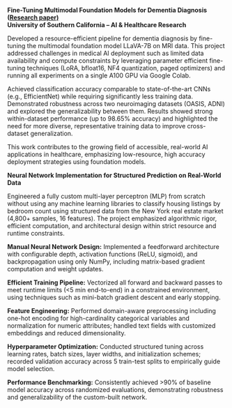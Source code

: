 **Fine-Tuning Multimodal Foundation Models for Dementia Diagnosis ([Research paper)](https://github.com/Yoma01/Research-Contributions/blob/main/Fine-Tuning%20Multimodal%20Foundation%20Models%20for%20Dementia%20Diagnosis.pdf)<br />
University of Southern California – AI & Healthcare Research**

Developed a resource-efficient pipeline for dementia diagnosis by fine-tuning the multimodal foundation model LLaVA-7B on MRI data. This project addressed challenges in medical AI deployment such as limited data availability and compute constraints by leveraging parameter efficient fine-tuning techniques (LoRA, bfloat16, NF4 quantization, paged optimizers) and running all experiments on a single A100 GPU via Google Colab.

Achieved classification accuracy comparable to state-of-the-art CNNs (e.g., EfficientNet) while requiring significantly less training data. Demonstrated robustness across two neuroimaging datasets (OASIS, ADNI) and explored the generalizability between them. Results showed strong within-dataset performance (up to 98.65% accuracy) and highlighted the need for more diverse, representative training data to improve cross-dataset generalization.

This work contributes to the growing field of accessible, real-world AI applications in healthcare, emphasizing low-resource, high accuracy deployment strategies using foundation models.


**Neural Network Implementation for Structured Prediction on Real-World Data**<br />

Engineered a fully custom multi-layer perceptron (MLP) from scratch without using any machine learning libraries to classify housing listings by bedroom count using structured data from the New York real estate market (4,800+ samples, 16 features). The project emphasized algorithmic rigor, efficient computation, and architectural design within strict resource and runtime constraints.

**Manual Neural Network Design:** Implemented a feedforward architecture with configurable depth, activation functions (ReLU, sigmoid), and backpropagation using only NumPy, including matrix-based gradient computation and weight updates.

**Efficient Training Pipeline:** Vectorized all forward and backward passes to meet runtime limits (<5 min end-to-end) in a constrained environment, using techniques such as mini-batch gradient descent and early stopping.

**Feature Engineering:** Performed domain-aware preprocessing including one-hot encoding for high-cardinality categorical variables and normalization for numeric attributes; handled text fields with customized embeddings and reduced dimensionality.

**Hyperparameter Optimization:** Conducted structured tuning across learning rates, batch sizes, layer widths, and initialization schemes; recorded validation accuracy across 5 train-test splits to empirically guide model selection.

**Performance Benchmarking:** Consistently achieved >90% of baseline model accuracy across randomized evaluations, demonstrating robustness and generalizability of the custom-built network.


